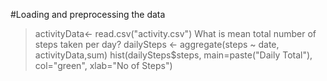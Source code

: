 
#Loading and preprocessing the data


>activityData<- read.csv("activity.csv")
>What is mean total number of steps taken per day?
>dailySteps <- aggregate(steps ~ date, activityData,sum)
>hist(dailySteps$steps, main=paste("Daily Total"), col="green", xlab="No of Steps")
